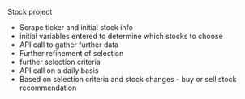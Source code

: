 Stock project
 - Scrape ticker and initial stock info
 - initial variables entered to determine which stocks to choose
 - API call to gather further data
 - Further refinement of selection
 - further selection criteria
 - API call on a daily basis
 - Based on selection criteria and stock changes - buy or sell stock recommendation
